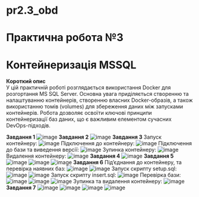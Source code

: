 # pr2.3_obd
# Практична робота №3
# Контейнеризація MSSQL
**Короткий опис**  
У цій практичній роботі розглядається використання Docker для розгортання MS SQL Server. Основна увага приділяється створенню та налаштуванню контейнерів, 
створенню власних Docker-образів, а також використанню томів (volumes) для збереження даних між запусками контейнерів. Робота дозволяє освоїти ключові принципи 
контейнеризації баз даних, що є важливим елементом сучасних DevOps-підходів.

**Завдання 1** 
![image](https://github.com/user-attachments/assets/c228f6b4-e7d0-4d83-a621-f1b58e75be34)
**Завдання 2** 
![image](https://github.com/user-attachments/assets/e9f4430f-fc8d-4043-b64b-bd5c54a87b54)
**Завдання 3** 
Запуск контейнеру:
![image](https://github.com/user-attachments/assets/353b1de2-5f56-46d9-85c7-b3e9c8bfccad)
Підключення до контейнеру:
![image](https://github.com/user-attachments/assets/30ce1245-da8a-45a2-9899-11885e52f118)
Підключення до бази та виведення версії:
![image](https://github.com/user-attachments/assets/57adebd9-4020-4a9d-921c-c06d97f66184)
Зупинка контейнеру:
![image](https://github.com/user-attachments/assets/f1639c91-2987-4e59-a28c-abc7424d525b)
Видалення контейнеру:
![image](https://github.com/user-attachments/assets/9c9a6a37-4a82-4d59-889c-48cb3effa591)
**Завдання 4**
![image](https://github.com/user-attachments/assets/5eea2650-5b9e-4389-a661-97235519175b)
**Завдання 5**
![image](https://github.com/user-attachments/assets/97ef2192-50fb-4ae6-bf90-b17ceda564d6)
![image](https://github.com/user-attachments/assets/6cf98d3f-423b-42a0-9985-da65132070ca)
![image](https://github.com/user-attachments/assets/63437451-d6c7-4a45-bf24-4e7c31c3e22b)
**Завдання 6**
Під’єднання до контейнеру, та перевірка наявних баз:
![image](https://github.com/user-attachments/assets/e9c71a45-6aa5-4af5-8504-0f96ff855968)
![image](https://github.com/user-attachments/assets/7bdaa88e-8de5-4b9b-ad9a-11ed351364b3)
Запуск скрипту setup.sql:
![image](https://github.com/user-attachments/assets/1d8c7fb9-d689-4fb4-8677-1fb332ff7ce2)
![image](https://github.com/user-attachments/assets/1a6648d7-5245-4410-afde-0f59fa8a46eb)
Запуск скрипту insert.sql:
![image](https://github.com/user-attachments/assets/c0563ba9-873c-467c-85ee-37b5093f620c)
Перевірка бази:
![image](https://github.com/user-attachments/assets/53185e41-fb9b-4f42-b905-d89238279c38)
![image](https://github.com/user-attachments/assets/c419e228-037c-4a94-94dc-e44a1cea3860)
![image](https://github.com/user-attachments/assets/54aa6941-f34e-4794-aee4-b8724ebd9aa4)
Зупинка та видалення контейнеру:
![image](https://github.com/user-attachments/assets/ad0309cb-f29e-4d44-9901-6b3bd1cdf876)
**Завдання 7**
![image](https://github.com/user-attachments/assets/19e33687-e140-4cff-9a37-73681611534c)
![image](https://github.com/user-attachments/assets/1abfcbac-d628-49ff-b88f-c1e99f334567)
![image](https://github.com/user-attachments/assets/5bb17c75-d450-4a29-8221-ee640a9bd3c0)
![image](https://github.com/user-attachments/assets/82cb4356-6160-41b8-806a-cc0365b0c30c)






